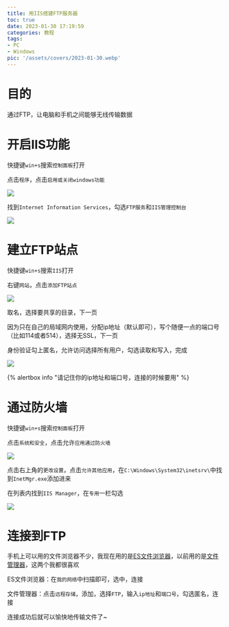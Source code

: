 ```yaml
---
title: 用IIS搭建FTP服务器
toc: true
date: 2023-01-30 17:19:59
categories: 教程
tags:
- PC
- Windows
pic: '/assets/covers/2023-01-30.webp'
---
```


# 目的

通过FTP，让电脑和手机之间能够无线传输数据

# 开启IIS功能

快捷键`win+s`搜索`控制面板`打开

点击`程序`，点击`启用或关闭windows功能`

![](/assets/posts/2023-01-30/1675072030709.png)  

找到`Internet Information Services`，勾选`FTP服务`和`IIS管理控制台`

![](/assets/posts/2023-01-30/1675086366793.png)  

# 建立FTP站点

快捷键`win+s`搜索`IIS`打开

右键`网站`，点击`添加FTP站点`

![](/assets/posts/2023-01-30/1675087444952.png)  

取名，选择要共享的目录，下一页

因为只在自己的局域网内使用，分配ip地址（默认即可），写个随便一点的端口号（比如114或者514），选择无SSL，下一页

身份验证勾上匿名，允许访问选择所有用户，勾选读取和写入，完成

![](/assets/posts/2023-01-30/1675088118015.png)  

{% alertbox info "请记住你的ip地址和端口号，连接的时候要用" %}

# 通过防火墙

快捷键`win+s`搜索`控制面板`打开

点击`系统和安全`，点击允许`应用通过防火墙`

![](/assets/posts/2023-01-30/1675088207090.png)  

点击右上角的`更改设置`，点击`允许其他应用`，在`C:\Windows\System32\inetsrv\`中找到`InetMgr.exe`添加进来

在列表内找到`IIS Manager`，在`专用`一栏勾选

![](/assets/posts/2023-01-30/1675088734846.png)  

# 连接到FTP

手机上可以用的文件浏览器不少，我现在用的是[ES文件浏览器](https://www.coolapk.com/apk/com.estrongs.android.pop)，以前用的是[文件管理器](https://play.google.com/store/apps/details?id=com.alphainventor.filemanager)，这两个我都很喜欢

ES文件浏览器：在`我的网络`中扫描即可，选中，连接

文件管理器：点击`远程存储`，添加，选择`FTP`，输入`ip地址`和`端口号`，勾选匿名，连接

连接成功后就可以愉快地传输文件了~